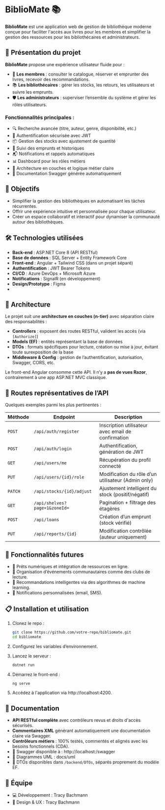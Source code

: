 # BiblioMate 📚

**BiblioMate** est une application web de gestion de bibliothèque moderne conçue pour faciliter l'accès aux livres pour les membres et simplifier la gestion des ressources pour les bibliothécaires et administrateurs.

## 🚀 Présentation du projet

**BiblioMate** propose une expérience utilisateur fluide pour :
- 👤 **Les membres** : consulter le catalogue, réserver et emprunter des livres, recevoir des recommandations.
- 📚 **Les bibliothécaires** : gérer les stocks, les retours, les utilisateurs et suivre les emprunts.
- 🛡 **Les administrateurs** : superviser l’ensemble du système et gérer les rôles utilisateurs.

### Fonctionnalités principales :
- 🔍 Recherche avancée (titre, auteur, genre, disponibilité, etc.)
- 🔐 Authentification sécurisée avec JWT
- 📦 Gestion des stocks avec ajustement de quantité
- 📅 Suivi des emprunts et historiques
- 📬 Notifications et rappels automatiques
- 📊 Dashboard pour les rôles métiers
- 📁 Architecture en couches et logique métier claire
- 📘 Documentation Swagger générée automatiquement

## 🎯 Objectifs

- Simplifier la gestion des bibliothèques en automatisant les tâches récurrentes.
- Offrir une expérience intuitive et personnalisée pour chaque utilisateur.
- Créer un espace collaboratif et interactif pour dynamiser la communauté autour des bibliothèques.

## 🛠️ Technologies utilisées

- **Back-end** : ASP.NET Core 8 (API RESTful)
- **Base de données** : SQL Server + Entity Framework Core
- **Front-end** : Angular + Tailwind CSS (dans un projet séparé)
- **Authentification** : JWT Bearer Tokens
- **CI/CD** : Azure DevOps + Microsoft Azure
- **Notifications** : SignalR (en développement)
- **Design/Prototype** : Figma
- 
## 🧩 Architecture

Le projet suit une **architecture en couches (n-tier)** avec séparation claire des responsabilités :

- **Controllers** : exposent des routes RESTful, valident les accès (via `[Authorize]`)
- **Models (EF)** : entités représentant la base de données
- **DTOs** : formats spécifiques pour lecture, création ou mise à jour, évitant toute surexposition de la base
- **Middleware & Config** : gestion de l’authentification, autorisation, Swagger, CORS, etc.

Le front-end Angular consomme cette API. Il n’y a **pas de vues Razor**, contrairement à une app ASP.NET MVC classique.

## 📌 Routes représentatives de l’API

Quelques exemples parmi les plus pertinentes :

| Méthode | Endpoint | Description |
|--------|----------|-------------|
| `POST` | `/api/auth/register` | Inscription utilisateur avec email de confirmation |
| `POST` | `/api/auth/login` | Authentification, génération de JWT |
| `GET` | `/api/users/me` | Récupération du profil connecté |
| `PUT` | `/api/users/{id}/role` | Modification du rôle d’un utilisateur (Admin only) |
| `PATCH` | `/api/stocks/{id}/adjust` | Ajustement intelligent du stock (positif/négatif) |
| `GET` | `/api/shelves?page=1&zoneId=` | Pagination + filtrage des étagères |
| `POST` | `/api/loans` | Création d’un emprunt (stock vérifié) |
| `PUT` | `/api/reports/{id}` | Modification contrôlée (auteur uniquement) |

## 🔮 Fonctionnalités futures

- 📖 Prêts numériques et intégration de ressources en ligne.
- 🤝 Organisation d’événements communautaires comme des clubs de lecture.
- 🤖 Recommandations intelligentes via des algorithmes de machine learning.
- 📲 Notifications personnalisées (email, SMS).


## 📋 Installation et utilisation

1. Clonez le repo :
   ```bash
   git clone https://github.com/votre-repo/bibliomate.git
   cd bibliomate

2. Configurez les variables d’environnement.

3. Lancez le serveur :
   ```bash
   dotnet run

4. Démarrez le front-end :
   ```bash
   ng serve

5. Accédez à l'application via http://localhost:4200.

## 📖 Documentation

- **API RESTful complète** avec contrôleurs revus et droits d'accès sécurisés.
- **Commentaires XML** générant automatiquement une documentation claire via Swagger.
- **Contrôleurs métiers** : 100% testés, commentés et alignés avec les besoins fonctionnels (CDA).
- 🔗 Swagger disponible à : http://localhost:<port>/swagger
- 📂 Diagrammes UML : docs/uml
- 📄 DTOs disponibles dans `/backend/DTOs`, séparés proprement du modèle EF.

## 👥 Équipe

- 💻 Développement : Tracy Bachmann
- 🎨 Design & UX : Tracy Bachmann
